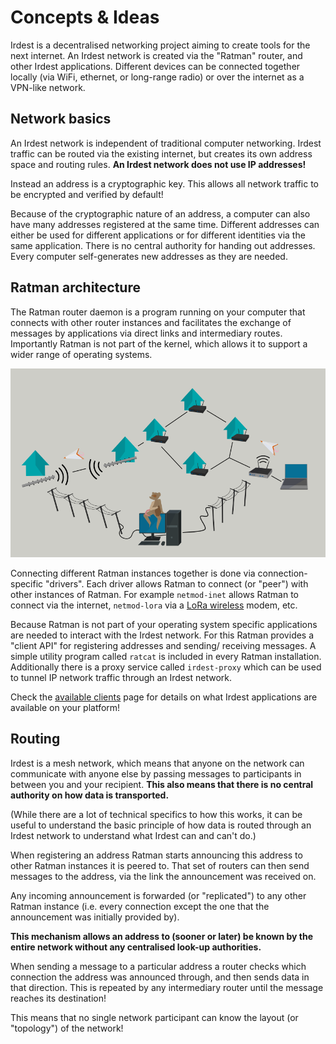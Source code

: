 # Concepts & Ideas

Irdest is a decentralised networking project aiming to create tools
for the next internet.  An Irdest network is created via the "Ratman"
router, and other Irdest applications.  Different devices can be
connected together locally (via WiFi, ethernet, or long-range radio)
or over the internet as a VPN-like network.

## Network basics

An Irdest network is independent of traditional computer networking.
Irdest traffic can be routed via the existing internet, but creates
its own address space and routing rules.  **An Irdest network does not
use IP addresses!**

Instead an address is a cryptographic key.  This allows all network
traffic to be encrypted and verified by default!

Because of the cryptographic nature of an address, a computer can also
have many addresses registered at the same time.  Different addresses
can either be used for different applications or for different
identities via the same application.  There is no central authority
for handing out addresses.  Every computer self-generates new
addresses as they are needed.


## Ratman architecture

The Ratman router daemon is a program running on your computer that
connects with other router instances and facilitates the exchange of
messages by applications via direct links and intermediary routes.
Importantly Ratman is not part of the kernel, which allows it to
support a wider range of operating systems.

![](irdest-network.png)

Connecting different Ratman instances together is done via
connection-specific "drivers".  Each driver allows Ratman to connect
(or "peer") with other instances of Ratman.  For example `netmod-inet`
allows Ratman to connect via the internet, `netmod-lora` via a [LoRa
wireless](../guides/03-lora.md) modem, etc.

Because Ratman is not part of your operating system specific
applications are needed to interact with the Irdest network.  For this
Ratman provides a "client API" for registering addresses and sending/
receiving messages.  A simple utility program called `ratcat` is
included in every Ratman installation.  Additionally there is a proxy
service called `irdest-proxy` which can be used to tunnel IP network
traffic through an Irdest network.

Check the [available clients](../clients.md) page for details on what
Irdest applications are available on your platform!


## Routing

Irdest is a mesh network, which means that anyone on the network can
communicate with anyone else by passing messages to participants in
between you and your recipient.  **This also means that there is no
central authority on how data is transported.**

(While there are a lot of technical specifics to how this works, it
can be useful to understand the basic principle of how data is routed
through an Irdest network to understand what Irdest can and can't do.)

When registering an address Ratman starts announcing this address to
other Ratman instances it is peered to.  That set of routers can then
send messages to the address, via the link the announcement was
received on.

Any incoming announcement is forwarded (or "replicated") to any other
Ratman instance (i.e. every connection except the one that the
announcement was initially provided by).

**This mechanism allows an address to (sooner or later) be known by the
entire network without any centralised look-up authorities.**

When sending a message to a particular address a router checks which
connection the address was announced through, and then sends data in
that direction.  This is repeated by any intermediary router until the
message reaches its destination!

This means that no single network participant can know the layout
(or "topology") of the network!
